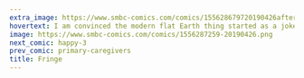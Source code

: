 ```yaml
---
extra_image: https://www.smbc-comics.com/comics/155628679720190426after.png
hovertext: I am convinced the modern flat Earth thing started as a joke and got out of hand.
image: https://www.smbc-comics.com/comics/1556287259-20190426.png
next_comic: happy-3
prev_comic: primary-caregivers
title: Fringe
---
```


